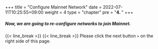 +++
title = "Configure Mainnet Network"
date = 2022-07-11T10:25:55+09:00
weight = 4
type = "chapter"
pre = "<b>4. </b>"
+++



##### Now, we are going to re-configure networks to join Mainnet.
##### 

{{< line_break >}}
{{< line_break >}}
Please click the next button ```>``` on the right side of this page.

